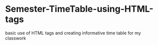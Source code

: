 # Semester-TimeTable-using-HTML-tags
basic use of HTML tags and creating informative time table for my classwork
